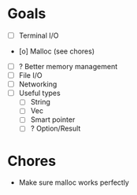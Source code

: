 # Goals
- [ ] Terminal I/O
- [o] Malloc (see chores)
- [ ] ? Better memory management
- [ ] File I/O
- [ ] Networking
- [ ] Useful types
    - [ ] String
    - [ ] Vec
    - [ ] Smart pointer
    - [ ] ? Option/Result

# Chores
- Make sure malloc works perfectly

